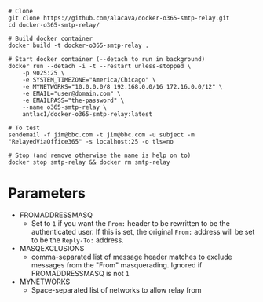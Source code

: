 ```
# Clone
git clone https://github.com/alacava/docker-o365-smtp-relay.git
cd docker-o365-smtp-relay/

# Build docker container
docker build -t docker-o365-smtp-relay .

# Start docker container (--detach to run in background) 
docker run --detach -i -t --restart unless-stopped \
	-p 9025:25 \
	-e SYSTEM_TIMEZONE="America/Chicago" \
	-e MYNETWORKS="10.0.0.0/8 192.168.0.0/16 172.16.0.0/12" \
	-e EMAIL="user@domain.com" \
	-e EMAILPASS="the-password" \
	--name o365-smtp-relay \
	antlac1/docker-o365-smtp-relay:latest

# To test
sendemail -f jim@bbc.com -t jim@bbc.com -u subject -m "RelayedViaOffice365" -s localhost:25 -o tls=no

# Stop (and remove otherwise the name is help on to)
docker stop smtp-relay && docker rm smtp-relay
```


# Parameters

 - FROMADDRESSMASQ
   - Set to `1` if you want the `From:` header to be rewritten to be the authenticated user. If this is set, the original `From:` address will be set to be the `Reply-To:` address.
 - MASQEXCLUSIONS
   - comma-separated list of message header matches to exclude messages from the "From" masquerading. Ignored if FROMADDRESSMASQ is not `1`
 - MYNETWORKS
   - Space-separated list of networks to allow relay from
